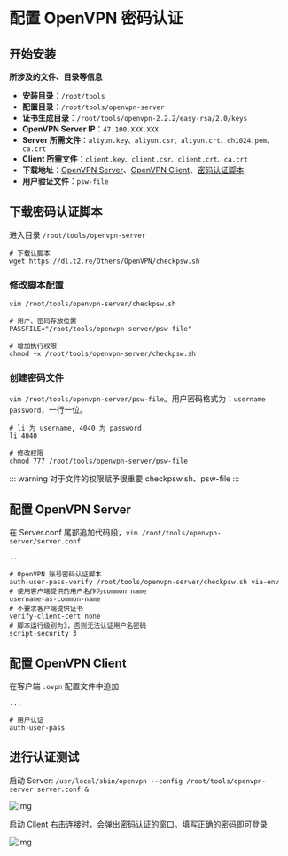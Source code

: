 # 配置 OpenVPN 密码认证

## 开始安装
**所涉及的文件、目录等信息**
- **安装目录**：```/root/tools```
- **配置目录**：```/root/tools/openvpn-server```
- **证书生成目录**：```/root/tools/openvpn-2.2.2/easy-rsa/2.0/keys```
- **OpenVPN Server IP**：```47.100.XXX.XXX```
- **Server 所需文件**：```aliyun.key、aliyun.csr、aliyun.crt、dh1024.pem、ca.crt```
- **Client 所需文件**：```client.key、client.csr、client.crt、ca.crt```
- **下载地址**：[OpenVPN Server](http://oss.aliyuncs.com/aliyunecs/openvpn-2.2.2.tar.gz)、[OpenVPN Client](https://www.techspot.com/downloads/5182-openvpn.html)、[密码认证脚本](https://dl.t2.re/Others/OpenVPN/checkpsw.sh)
- **用户验证文件**：```psw-file```

## 下载密码认证脚本
进入目录 ```/root/tools/openvpn-server```

``` shell
# 下载认脚本
wget https://dl.t2.re/Others/OpenVPN/checkpsw.sh
```

### 修改脚本配置
```vim /root/tools/openvpn-server/checkpsw.sh```
``` shell
# 用户、密码存放位置
PASSFILE="/root/tools/openvpn-server/psw-file"

# 增加执行权限
chmod +x /root/tools/openvpn-server/checkpsw.sh
```

### 创建密码文件
```vim /root/tools/openvpn-server/psw-file```。用户密码格式为：```username password```，一行一位。
``` shell
# li 为 username, 4040 为 password
li 4040
```
``` shell
# 修改权限
chmod 777 /root/tools/openvpn-server/psw-file
```

::: warning 对于文件的权限赋予很重要
checkpsw.sh、psw-file
:::

## 配置 OpenVPN Server
在 Server.conf 尾部追加代码段，```vim /root/tools/openvpn-server/server.conf```

``` shell
...

# OpenVPN 账号密码认证脚本
auth-user-pass-verify /root/tools/openvpn-server/checkpsw.sh via-env
# 使用客户端提供的用户名作为common name
username-as-common-name
# 不要求客户端提供证书
verify-client-cert none
# 脚本运行级别为3，否则无法认证用户名密码
script-security 3
```

## 配置 OpenVPN Client
在客户端 ```.ovpn``` 配置文件中追加
``` shell
...

# 用户认证
auth-user-pass
```

## 进行认证测试
启动 Server: ```/usr/local/sbin/openvpn --config /root/tools/openvpn-server server.conf &```

![img](/img/image-20201023172806.png)

启动 Client 右击连接时，会弹出密码认证的窗口。填写正确的密码即可登录

![img](/img/image-20201023173212.png)
